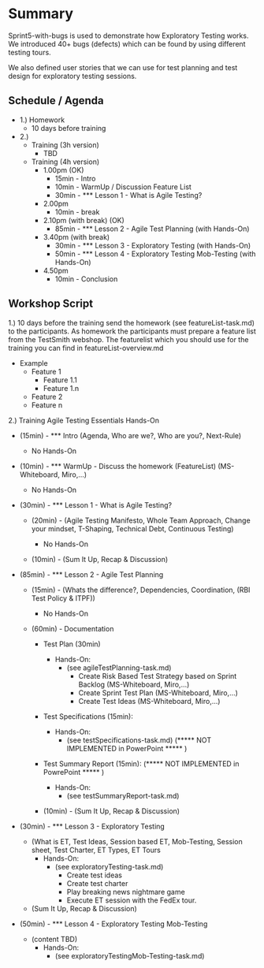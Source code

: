 # Summary
Sprint5-with-bugs is used to demonstrate how Exploratory Testing 
works. We introduced 40+ bugs (defects) which can be found by using different testing tours.

We also defined user stories that we can use for test planning and test design for exploratory testing sessions.

## Schedule / Agenda
- 1.) Homework
  - 10 days before training
- 2.) 
  - Training (3h version)
    - TBD
  - Training (4h version)
    - 1.00pm (OK)
      - 15min - Intro
      - 10min - WarmUp / Discussion Feature List
      - 30min - *** Lesson 1 - What is Agile Testing?
    - 2.00pm 
      - 10min - break
    - 2.10pm (with break) (OK)
      - 85min - *** Lesson 2 - Agile Test Planning (with Hands-On)
    - 3.40pm (with break)
      - 30min - *** Lesson 3 - Exploratory Testing (with Hands-On)
      - 50min - *** Lesson 4 - Exploratory Testing Mob-Testing (with Hands-On)
    - 4.50pm
      - 10min - Conclusion



## Workshop Script
1.) 10 days before the training send the homework (see featureList-task.md) to the participants. 
As homework the participants must prepare a feature list from the TestSmith webshop. The featurelist which you should 
use for the training you can find in featureList-overview.md
- Example
    - Feature 1
      - Feature 1.1
      - Feature 1.n
    - Feature 2
    - Feature n


2.) Training Agile Testing Essentials Hands-On
- (15min) - *** Intro (Agenda, Who are we?, Who are you?, Next-Rule)
  - No Hands-On

- (10min) - *** WarmUp - Discuss the homework (FeatureList) (MS-Whiteboard, Miro,...)
  - No Hands-On

- (30min) - *** Lesson 1 - What is Agile Testing?
  - (20min) - (Agile Testing Manifesto, Whole Team Approach, Change your mindset, T-Shaping, Technical Debt, Continuous Testing)
    - No Hands-On

  - (10min) - (Sum It Up, Recap & Discussion)

- (85min) - *** Lesson 2 - Agile Test Planning
  - (15min) - (Whats the difference?, Dependencies, Coordination, (RBI Test Policy & ITPF))
    - No Hands-On

  - (60min) - Documentation 
    - Test Plan (30min)
      - Hands-On:
        - (see agileTestPlanning-task.md)
          - Create Risk Based Test Strategy based on Sprint Backlog (MS-Whiteboard, Miro,...)
          - Create Sprint Test Plan (MS-Whiteboard, Miro,...)
          - Create Test Ideas (MS-Whiteboard, Miro,...)
          
    - Test Specifications (15min):
      - Hands-On:
        - (see testSpecifications-task.md) (***** NOT IMPLEMENTED in PowerPoint ***** )
        
    - Test Summary Report (15min): (***** NOT IMPLEMENTED in PowrePoint ***** )
      - Hands-On: 
        - (see testSummaryReport-task.md)
  
    - (10min) - (Sum It Up, Recap & Discussion)

- (30min) - *** Lesson 3 - Exploratory Testing
  - (What is ET, Test Ideas, Session based ET, Mob-Testing, Session sheet, Test Charter, ET Types, ET Tours
    - Hands-On: 
      - (see exploratoryTesting-task.md)
        - Create test ideas
        - Create test charter
        - Play breaking news nightmare game
        - Execute ET session with the FedEx tour.
  - (Sum It Up, Recap & Discussion)

- (50min) - *** Lesson 4 - Exploratory Testing Mob-Testing 
  - (content TBD)
    - Hands-On:
      - (see exploratoryTestingMob-Testing-task.md)